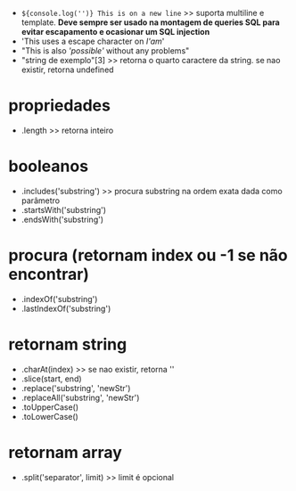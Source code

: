 - `${console.log('')}
This is on a new line` >> suporta multiline e template. **Deve sempre ser usado na montagem de queries SQL para evitar escapamento e ocasionar um SQL injection**
- 'This uses a escape character on _I\'am_' 
- "This is also _'possible'_ without any problems"
- "string de exemplo"[3] >> retorna o quarto caractere da string. se nao existir, retorna undefined

# propriedades
- .length >> retorna inteiro

# booleanos
- .includes('substring') >> procura substring na ordem exata dada como parâmetro
- .startsWith('substring')
- .endsWith('substring')

# procura (retornam index ou -1 se não encontrar) 
- .indexOf('substring')
- .lastIndexOf('substring')

# retornam string
- .charAt(index) >> se nao existir, retorna ''
- .slice(start, end)
- .replace('substring', 'newStr')
- .replaceAll('substring', 'newStr')
- .toUpperCase()
- .toLowerCase()

# retornam array
- .split('separator', limit) >> limit é opcional
